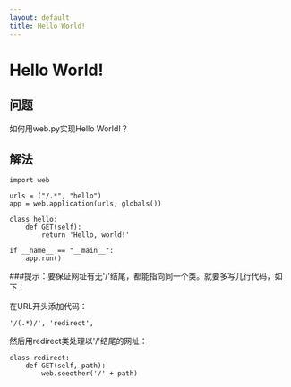 ```yaml
---
layout: default
title: Hello World!
---
```


# Hello World!

## 问题

如何用web.py实现Hello World!？

## 解法

    import web

    urls = ("/.*", "hello")
    app = web.application(urls, globals())

    class hello:
        def GET(self):
            return 'Hello, world!'

    if __name__ == "__main__":
        app.run()

###提示：要保证网址有无'/'结尾，都能指向同一个类。就要多写几行代码，如下：

在URL开头添加代码：

    '/(.*)/', 'redirect',

然后用redirect类处理以'/'结尾的网址：

    class redirect:
        def GET(self, path):
            web.seeother('/' + path)
